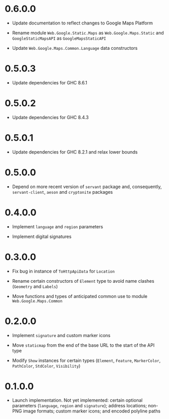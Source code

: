 # 0.6.0.0

* Update documentation to reflect changes to Google Maps Platform

* Rename module `Web.Google.Static.Maps` as `Web.Google.Maps.Static` and
  `GoogleStaticMapsAPI` as `GoogleMapsStaticAPI`

* Update `Web.Google.Maps.Common.Language` data constructors

# 0.5.0.3

* Update dependencies for GHC 8.6.1

# 0.5.0.2

* Update dependencies for GHC 8.4.3

# 0.5.0.1

* Update dependencies for GHC 8.2.1 and relax lower bounds

# 0.5.0.0

* Depend on more recent version of `servant` package and, consequently,
  `servant-client`, `aeson` and `cryptonite` packages

# 0.4.0.0

* Implement `language` and `region` parameters

* Implement digital signatures

# 0.3.0.0

* Fix bug in instance of `ToHttpApiData` for `Location`

* Rename certain constructors of `Element` type to avoid name clashes
  (`Geometry` and `Labels`)

* Move functions and types of anticipated common use to module
  `Web.Google.Maps.Common`

# 0.2.0.0

* Implement `signature` and custom marker icons

* Move `staticmap` from the end of the base URL to the start of the API type

* Modify `Show` instances for certain types (`Element`, `Feature`,
  `MarkerColor`, `PathColor`, `StdColor`, `Visibility`)

# 0.1.0.0

* Launch implementation. Not yet implemented: certain optional parameters
  (`language`, `region` and `signature`); address locations; non-PNG image
  formats; custom marker icons; and encoded polyline paths
